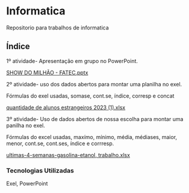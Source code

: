 # Informatica

Repositorio para trabalhos de informatica

## Índice

1º atividade- Apresentação em grupo no PowerPoint.

[SHOW DO MILHÃO - FATEC.pptx](https://github.com/user-attachments/files/17078002/SHOW.DO.MILHAO.-.FATEC.pptx)

2º atividade- uso dos dados abertos para montar uma planilha no exel.

Fórmulas do exel usadas, somase, cont.se, índice, corresp e concat

[quantidade de alunos estrangeiros 2023 (1).xlsx](https://github.com/user-attachments/files/17078025/quantidade.de.alunos.estrangeiros.2023.1.xlsx)

3º atividade- Uso de dados abertos de nossa escolha para montar uma panilha no exel.

Fórmulas do excel usadas, maxímo, mínimo, média, médiases, maior, menor, cont.se, cont.ses, índice e corrresp.

[ultimas-4-semanas-gasolina-etanol, trabalho.xlsx](https://github.com/user-attachments/files/17081379/ultimas-4-semanas-gasolina-etanol.trabalho.xlsx)

### Tecnologias Utilizadas

Exel, PowerPoint
